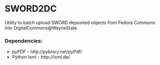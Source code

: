 SWORD2DC
========

Utility to batch upload SWORD deposited objects from Fedora Commons into DigitalCommons@WayneState.


<h3>Dependencies:</h3>
<ul>
<li>pyPDF - http://pybrary.net/pyPdf/</li>
<li>Python lxml - http://lxml.de/</li>
</ul>
